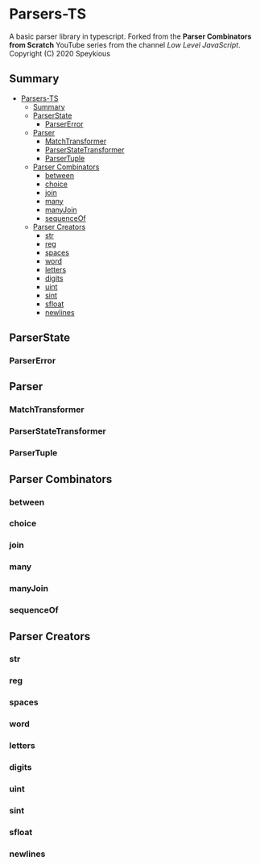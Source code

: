 # Parsers-TS

A basic parser library in typescript.
Forked from the **Parser Combinators from Scratch** YouTube series from the channel *Low Level JavaScript*.
Copyright (C)	2020	Speykious

## Summary

- [Parsers-TS](#parsers-ts)
  - [Summary](#summary)
  - [ParserState](#parserstate)
    - [ParserError](#parsererror)
  - [Parser](#parser)
    - [MatchTransformer](#matchtransformer)
    - [ParserStateTransformer](#parserstatetransformer)
    - [ParserTuple](#parsertuple)
  - [Parser Combinators](#parser-combinators)
    - [between](#between)
    - [choice](#choice)
    - [join](#join)
    - [many](#many)
    - [manyJoin](#manyjoin)
    - [sequenceOf](#sequenceof)
  - [Parser Creators](#parser-creators)
    - [str](#str)
    - [reg](#reg)
    - [spaces](#spaces)
    - [word](#word)
    - [letters](#letters)
    - [digits](#digits)
    - [uint](#uint)
    - [sint](#sint)
    - [sfloat](#sfloat)
    - [newlines](#newlines)



## ParserState

### ParserError



## Parser

### MatchTransformer
### ParserStateTransformer
### ParserTuple



## Parser Combinators

### between
### choice
### join
### many
### manyJoin
### sequenceOf



## Parser Creators

### str
### reg
### spaces
### word
### letters
### digits
### uint
### sint
### sfloat
### newlines
